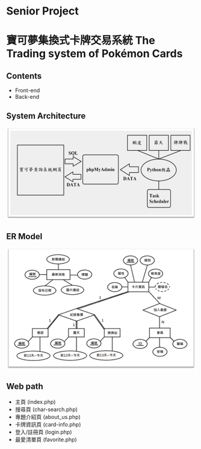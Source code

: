 # Senior Project
# 寶可夢集換式卡牌交易系統 The Trading system of Pokémon Cards

## Contents
* Front-end
* Back-end

## System Architecture
![alt text](image-1.png)

## ER Model
![alt text](image-3.png)

## Web path
* 主頁 (index.php)
* 搜尋頁 (char-search.php)
* 專題介紹頁 (about_us.php)
* 卡牌資訊頁 (card-info.php)
* 登入/註冊頁 (login.php)
* 最愛清單頁 (favorite.php)